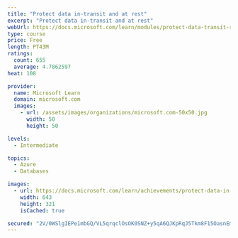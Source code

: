 ```yaml
---
title: "Protect data in-transit and at rest"
excerpt: "Protect data in-transit and at rest"
webUrl: https://docs.microsoft.com/learn/modules/protect-data-transit-rest/
type: course
price: Free
length: PT43M
ratings:
  count: 655
  average: 4.7862597
heat: 108

provider:
  name: Microsoft Learn
  domain: microsoft.com
  images:
    - url: /assets/images/organizations/microsoft.com-50x50.jpg
      width: 50
      height: 50

levels:
  - Intermediate

topics:
  - Azure
  - Databases

images:
  - url: https://docs.microsoft.com/learn/achievements/protect-data-in-transit-and-at-rest-social.png
    width: 643
    height: 321
    isCached: true

secured: "2V/0WSlgIEPe1mbGQ/VL5qrqclOsOK0SNZ+y5qA6QJKpRqJ5Tkm8F15OasnEmJPbCoNs4SuCiWduDHePOKD6lg7s/gN5OAPApdRXsmjKqCZfIJVRxAuHxxt5+ekCrsZusk1oV4Nw45ohWi6LByZVNnIsKs0pgbDs5QGafN62HiFeK4XT/qv6hwy1OMScEQ3TUcr3Z2MJxpoKvzdaDE1vnWcigvHdiWsTmlPryVViUl1uTOPPidkp+xO4v8D6GrZzG5rglMAFaZJNKcGARTgqUo/fKuF/oCqDfdcGYgw5K5UI1L78Zd9snPOE90r/WkbtWc/bPoSbLWzibZmF52DiIUuI9mXVvUF5v7wLqYa6tIf8sHb0eVzkocMhQ3A6/VR2NvRsk424FgyNtytQdJU8LxEC6Y7T8AuohSiYVTILelQ=;+HZqnWFkVlaKvScUoy9emQ=="
---
```


